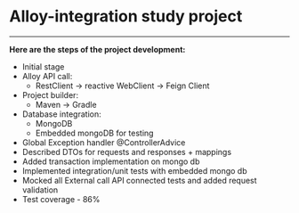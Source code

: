 # Alloy-integration study project

___

**Here are the steps of the project development:**

* Initial stage
* Alloy API call:
    * RestClient -> reactive WebClient ->  Feign Client
* Project builder:
    * Maven -> Gradle
* Database integration:
    * MongoDB
    * Embedded mongoDB for testing
* Global Exception handler @ControllerAdvice
* Described DTOs for requests and responses + mappings
* Added transaction implementation on mongo db
* Implemented integration/unit tests with embedded mongo db
* Mocked all External call API connected tests and added request validation
* Test coverage - 86%